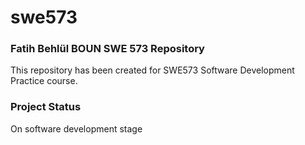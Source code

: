# swe573
### Fatih Behlül BOUN SWE 573 Repository
This repository has been created for SWE573 Software Development Practice course.

### Project Status
On software development stage
